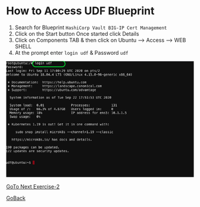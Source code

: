 # How to Access UDF Blueprint

1. Search for Blueprint ```HashiCorp Vault BIG-IP Cert Management```
2. Click on the Start button Once started click Details
3. Click on Components TAB & then click on Ubuntu --> Access --> WEB SHELL
4. At the prompt enter ``` login udf ``` & Password ``` udf ```

 ![alt text](../images/less1-4.png)

[GoTo Next Exercise-2](2-ex)

[GoBack](../README.md)
